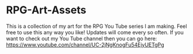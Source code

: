 # RPG-Art-Assets
This is a collection of my art for the RPG You Tube series I am making. Feel free to use this any way you like! Updates will come every so often. If you want to check out my You Tube channel then you can go here: https://www.youtube.com/channel/UC-2jNgKnogFu54EjyUETgPg
